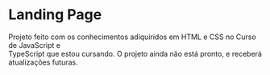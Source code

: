 <h1>Landing Page</h1>
Projeto feito com os conhecimentos adiquiridos em HTML e CSS no Curso de JavaScript e <br>
TypeScript que estou cursando. O projeto ainda não está pronto, e receberá atualizações futuras.
